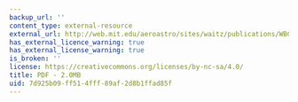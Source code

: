 ```yaml
---
backup_url: ''
content_type: external-resource
external_url: http://web.mit.edu/aeroastro/sites/waitz/publications/WBCSD.report.pdf
has_external_licence_warning: true
has_external_license_warning: true
is_broken: ''
license: https://creativecommons.org/licenses/by-nc-sa/4.0/
title: PDF - 2.0MB
uid: 7d925b09-ff51-4fff-89af-2d8b1ffad85f
---
```

